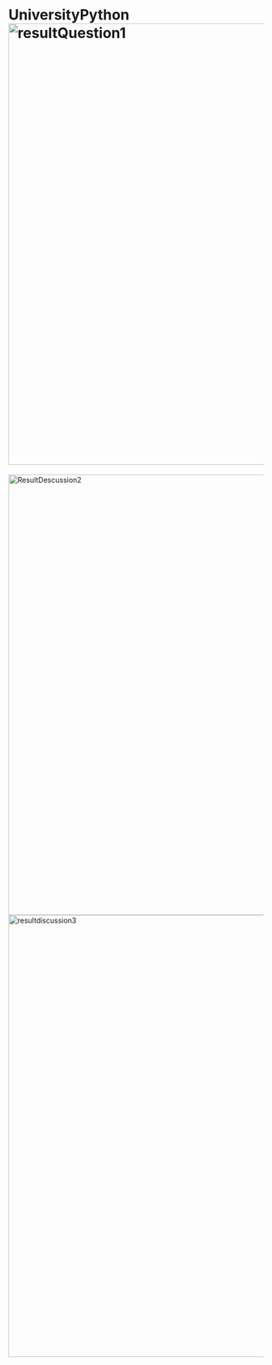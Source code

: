 # UniversityPython<img width="872" alt="resultQuestion1" src="https://user-images.githubusercontent.com/3122465/215348177-74711b1a-9e1c-4d29-b7e3-21ef5ea500a0.png">
<img width="870" alt="ResultDescussion2" src="https://user-images.githubusercontent.com/3122465/215348180-3d98f6c7-3560-4892-a947-65d209e24613.png">
<img width="873" alt="resultdiscussion3" src="https://user-images.githubusercontent.com/3122465/215349889-550b4c9a-f63c-46ff-9f45-18059bd21326.png">
